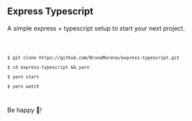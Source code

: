 ## Express Typescript

A simple express + typescript setup to start your next project.


<code>

    $ git clone https://github.com/BrunoMoreno/express-typescript.git

    $ cd express-typescript && yarn

    $ yarn start
    
    $ yarn watch
</code>

Be happy 🎉!


